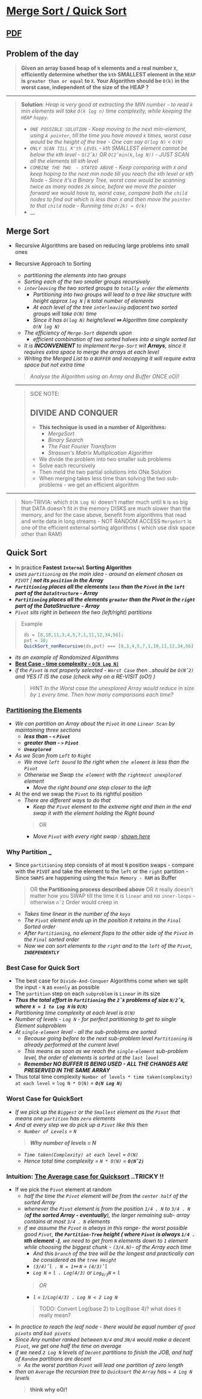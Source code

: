 # [Merge Sort / Quick Sort](https://youtu.be/q7K9otnzlfE?list=PLOtl7M3yp-DV69F32zdK7YJcNXpTunF2b)

## [PDF](https://www3.cs.stonybrook.edu/~algorith/video-lectures/2007/lecture8.pdf)

## Problem of the day

> **Given an array based heap of `N` elements and a real number `X`, efficiently determine whether the `kth` SMALLEST element in the `HEAP` is `greater than or equal` to `X`. Your Algorithm should be `O(k)` in the worst case, independent of the size of the HEAP ?**

<hr/>

> **Solution**:  _Heap is very good at extracting the MIN number - to read `k` min elements will take `O(k log n)` time complexity, while keeping the `HEAP` `happy`._
>
> - _`ONE POSSIBLE SOLUTION` - Keep moving to the next min-element, using `A pointer`, till the time you have moved `k` times, worst case would be the height of the tree - One can say `O(log N)` < `O(N)`_
> - _`ONLY SCAN TILL K'th LEVEL` - `k`th SMALLEST element cannot be below the `k`th level - `O(2ˆk)` OR `O(2ˆmin(k,log N))` - JUST SCAN all the elements till `k`th level_
> - _`COMBINE THE TWO  - STATED ABOVE` - Keep comparing with `X` and keep hoping to the next min node till you reach the `k`th level or `k`th Node - Since it's a Binary Tree, worst case would be scanning twice as many nodes `2k` since, before we move the pointer forward we would have to, worst case, compare both the `child` nodes to find out which is less than `X` and then move the `pointer` to that `child` node - Running time `O(2k) ≈ O(k)`_
> - __

## Merge Sort

- Recursive Algorithms are based on reducing large problems into small ones
- Recursive Approach to Sorting
  - _partitioning the elements into two groups_
  - _Sorting each of the two smaller groups recursively_
  - _`interleaving` the two sorted groups to `totally order` the elements_
    - _Partitioning into two groups will lead to a tree like structure with height approx `log N` | `N` total number of elements_
    - _At each level of the tree `interleaving` adjacent two sorted groups will take `O(N)` time_
    - _Since it has `O(log N)` height/level **⤇** Algorithm time complexity `O(N log N)`_
  - _The efficiency of `Merge-Sort` depends upon_
    - _efficient combination of two sorted halves into a single sorted list_
  - _It is **INCONVENIENT** to implement `Merge-Sort` wit **Arrays**, since it requires extra space to merge the arrays at each level_
  - _Writing the Merged List to a `BUFFER` and recopying it will require extra space but not extra time_

  > _Analyse the Algorithm using an Array and Buffer ONCE oO)!_
  
  <hr/>
  
  > SIDE NOTE:
  >
  > ## DIVIDE AND CONQUER
  >
  > - **This technique is used in a number of Algorithms:**
  >   - _MergeSort_
  >   - _Binary Search_
  >   - _The Fast Fourier Transform_
  >   - _Strassen's Matrix Multiplication Algorithm_
  > - We divide the problem into two smaller sub problems
  > - Solve each recursively
  > - Then meld the two partial solutions into ONe Solution
  > - When merging takes less time than solving the two sub-problems - we get an efficient  algorithm

<hr/>

  > Non-TRIVIA: which `O(N Log N)` doesn't matter much until `N` is so big that DATA doesn't fit in the memory
  > DISKS are much slower than the memory, and for the case above, benefit from algorithms that read and write data in long streams - NOT RANDOM ACCESS
  > `MergeSort` is one of the efficient external sorting algorithms { which use disk space other than RAM}

## Quick Sort

- In practice **Fastest `Internal` Sorting Algorithm**
- _uses `partitioning` as the main idea - around an element chosen as `PIVOT` | **not its `position` in the Array**_
- ***`Partitioning` places all the elements `less` than the `Pivot` in the `left` part of the `DataStructure` - Array***
- ***`Partitioning` places all the elements `greater` than the Pivot in the `right` part of the DataStructure - Array***
- _`Pivot` sits right in between the two (left/right) partitions_

> Example
>
>```js
>  ds = [8,10,11,3,4,5,7,1,11,12,34,56];
>  pvt = 10;
>  QuickSort_nonRecursive(ds,pvt) === [8,3,4,5,7,1,10,11,12,34,56] // is true;
>```

- _its an example of Randomized Algorithms_
- [**Best Case - time complexity - `O(N Log N)`**](https://youtu.be/q7K9otnzlfE?list=PLOtl7M3yp-DV69F32zdK7YJcNXpTunF2b&t=4087)
- _if the `Pivot` is not properly selected - `Worst Case` then ..should be `O(Nˆ2)` and YES IT IS the case (check why on a RE-VISIT (oO!) )_
  > HINT _In the Worst case the unexplored Array would reduce in size by `1` every time. Then how many comparisons each time?_

### [Partitioning the Elements](https://youtu.be/q7K9otnzlfE?list=PLOtl7M3yp-DV69F32zdK7YJcNXpTunF2b&t=3713)

- _We can partition an Array about the `Pivot` in one `Linear Scan` by maintaining three sections_
  - ***less than - `<` `Pivot`***
  - ***greater than - `>` `Pivot`***
  - ***`Unexplored`***
- _As we Scan from `Left` to `Right`_
  - _We move `left bound` to the right when `the element` is less than the `Pivot`_
  - _Otherwise we Swap `the element` with the `rightmost unexplored` element_
    - _Move the right bound one step closer to the left_
- At the end we swap the `Pivot` to its rightful position
  - _There are different ways to do that_
    - _Keep the `Pivot` element to the extreme right and then in the end swap it with the element holding the Right bound_
    >OR
    - _Move `Pivot` with every right swap : [shown here](https://www.youtube.com/watch?v=tIYMCYooo3c)_

### Why Partition _

- Since `partitioning` step consists of at most `N` position swaps - compare with the `PIVOT` and take the element to the `left` or the `right` partition - Since `SWAPS` are happening using the `Main Memory - RAM` as Buffer
  > OR **the Partitioning process described above** OR it really doesn't matter how you SWAP till the time it is `linear` and  no `inner-loops` - otherwise `nˆ2` Order would creep in

  - _Takes time linear in the number of the `keys`_
  - _The `Pivot` element ends up in the position it retains in the `Final` Sorted order_
  - _After `Partitioning`, no element flops to the other side of the `Pivot` in the `Final` sorted order_
  - _Now we can sort elements to the `right` and to the `left` of the `Pivot`, **`INDEPENDENTLY`**_

### Best Case for Quick Sort

- The best case for `Divide-And-Conquer` Algorithms come when we split the input - `N` as `evenly` as possible
- The `partition` step on each `subproblem` is `Linear` in its size
- ***Thus the total effort in `Partitioning`  the _`2ˆk`_ problems of size _`N/2ˆk`_, where `k = 1 to Log N` is `O(N)`***
- _Partitioning time complexity at each level is `O(N)`_
- _Number of levels - `Log N` - for perfect partitioning to get to single Element subproblem_
- _At `single-element` level - all the sub-problems are sorted_
  - _Because going before to the next sub-problem level `Partitioning` is already performed at the current level_
  - _This means as soon as we reach the `single-element` sub-problem level, the order of elements is sorted at the `last level`_
  - ***Remember NO BUFFER IS BEING USED - ALL THE CHANGES ARE PRESERVED IN THE SAME ARRAY***
- Thus total time complexity `Number of levels * time taken(complexity) at each level` = `log N * O(N)` = ***`O(N Log N)`***

### Worst Case for QuickSort

- _If we pick up the `Biggest` or the `Smallest` element as the `Pivot` that means one `partition` has  `zero` elements_
- _And at every step we do pick up a `Pivot` like this then_
  - _`Number of Levels` = `N`_
  > ***Why number of levels = N***
  - _`Time taken(Complexity) at each level` = `O(N)`_
  - _Hence total time complexity = `N * O(N)` = ***`O(Nˆ2)`***_

### Intuition: [The Average case for Quicksort](https://youtu.be/q7K9otnzlfE?list=PLOtl7M3yp-DV69F32zdK7YJcNXpTunF2b&t=4508) ..TRICKY !!

- If we pick the `Pivot` element  at random
  - _half the time the `Pivot` element will be from the `center half` of the sorted Array_
  - _whenever the `Pivot` element is from the position `1/4 . N` to `3/4 . N` (**of the sorted Array - eventually**), the larger remaining sub- array contains  at most `3/4 . N` elements_
  - _if we assume the `Pivot` is always in this range- the worst possible good `Pivot`, ***the `Partition-Tree` height ( where `Pivot` is always `1/4 . N`th element -)***,  we need to get from `N` elements down to `1` element while choosing the biggest chunk - `(3/4.N)`- of the Array each time_
    - _And this `branch` of the tree will be the longest and practically can be considered as the `tree Height`_
    - _`(3/4)ˆl . N = 1`⤇ `N` = `(4/3)ˆl`_
    - _`Log N` = `l . Log(4/3)` or `Log`<sub>`4/3`</sub>`N` = `l`_
    > _OR_
    - _`l` = `1/Log(4/3) . Log N < 2 Log N`_
    >TODO: Convert Log(base 2) to Log(base 4)? what does it really mean?
- _In practice to reach the leaf node - there would be equal number of `good pivots` and `bad pivots`_
- _Since Any number ranked between `N/4` and `3N/4` would make a decent `Pivot`, we get one half the time on average_
- _if we need `2 Log N`  levels of `Decent` partitions  to finish the JOB, and half of `Random` partitions are decent_
  - _As the worst partition `Pivot` will lead one partition of zero length_
- _then on `Average` the recursion tree to `Quicksort` the `Array` has `≈ 4 Log N` levels_ 
  > **think why oO/!**


